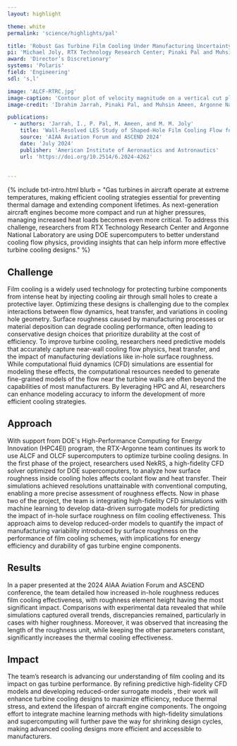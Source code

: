 ```yaml
---
layout: highlight

theme: white
permalink: 'science/highlights/pal'

title: 'Robust Gas Turbine Film Cooling Under Manufacturing Uncertainty for Improved Jet Engine Lifecycle Energy Efficiency'
pi: 'Michael Joly, RTX Technology Research Center; Pinaki Pal and Muhsin Ameen, Argonne National Laboratory'
award: 'Director’s Discretionary'
systems: 'Polaris'
field: 'Engineering'
sdl: 's,l'

image: 'ALCF-RTRC.jpg' 
image-caption: 'Contour plot of velocity magnitude on a vertical cut plane from wall-resolved large-eddy simulation of a canonical gas turbine film cooling configuration with a rough cooling hole. The simulation was carried out at the ALCF as part of a collaboration between Argonne and RTX Technology Research Center.'
image-credit: 'Ibrahim Jarrah, Pinaki Pal, and Muhsin Ameen, Argonne National Laboratory'

publications:
  - authors: 'Jarrah, I., P. Pal, M. Ameen, and M. M. Joly'
    title: 'Wall-Resolved LES Study of Shaped-Hole Film Cooling Flow for Varying In-Hole Surface Roughness'
    source: 'AIAA Aviation Forum and ASCEND 2024'
    date: 'July 2024'
    publisher: 'American Institute of Aeronautics and Astronautics'
    url: 'https://doi.org/10.2514/6.2024-4262'
    
    
---
```


{% include txt-intro.html 
    blurb = "Gas turbines in aircraft operate at extreme temperatures, making efficient cooling strategies essential for preventing thermal damage and extending component lifetimes. As next-generation aircraft engines become more compact and run at higher pressures, managing increased heat loads becomes even more critical. To address this challenge, researchers from RTX Technology Research Center and Argonne National Laboratory are using DOE supercomputers to better understand cooling flow physics, providing insights that can help inform more effective turbine cooling designs."
%}



## Challenge

Film cooling is a widely used technology for protecting turbine components from intense heat by injecting cooling air through small holes to create a protective layer. Optimizing these designs is challenging due to the complex interactions between flow dynamics, heat transfer, and variations in cooling hole geometry. Surface roughness caused by manufacturing processes or material deposition can degrade cooling performance, often leading to conservative design choices that prioritize durability at the cost of efficiency. To improve turbine cooling, researchers need predictive models that accurately capture near-wall cooling flow physics, heat transfer, and the impact of manufacturing deviations like in-hole surface roughness. While computational fluid dynamics (CFD) simulations are essential for modeling these effects, the computational resources needed to generate fine-grained models of the flow near the turbine walls are often beyond the capabilities of most manufacturers. By leveraging HPC and AI, researchers can enhance modeling accuracy to inform the development of more efficient cooling strategies.



## Approach

With support from DOE's High-Performance Computing for Energy Innovation (HPC4EI) program, the RTX-Argonne team continues its work to use ALCF and OLCF supercomputers to optimize turbine cooling designs. In the first phase of the project, researchers used NekRS, a high-fidelity CFD solver optimized for DOE supercomputers, to analyze how surface roughness inside cooling holes affects coolant flow and heat transfer. Their simulations achieved resolutions unattainable with conventional computing, enabling a more precise assessment of roughness effects. Now in phase two of the project, the team is integrating high-fidelity CFD simulations with machine learning to develop data-driven surrogate models for predicting the impact of in-hole surface roughness on film cooling effectiveness. This approach aims to develop reduced-order models to quantify the impact of manufacturing variability introduced by surface roughness on the performance of film cooling schemes, with implications for energy efficiency and durability of gas turbine engine components.



## Results

In a paper presented at the 2024 AIAA Aviation Forum and ASCEND conference, the team detailed how increased in-hole roughness reduces film cooling effectiveness, with roughness element height having the most significant impact. Comparisons with experimental data revealed that while simulations captured overall trends, discrepancies remained, particularly in cases with higher roughness. Moreover, it was observed that increasing the length of the roughness unit, while keeping the other parameters constant, significantly increases the thermal cooling effectiveness.



## Impact

The team’s research is advancing our understanding of film cooling and its impact on gas turbine performance. By refining predictive high-fidelity CFD models and developing reduced-order surrogate models , their work will enhance turbine cooling designs to maximize efficiency, reduce thermal stress, and extend the lifespan of aircraft engine components. The ongoing effort to integrate machine learning methods with high-fidelity simulations and supercomputing will further pave the way for shrinking design cycles, making advanced cooling designs more efficient and accessible to manufacturers.
